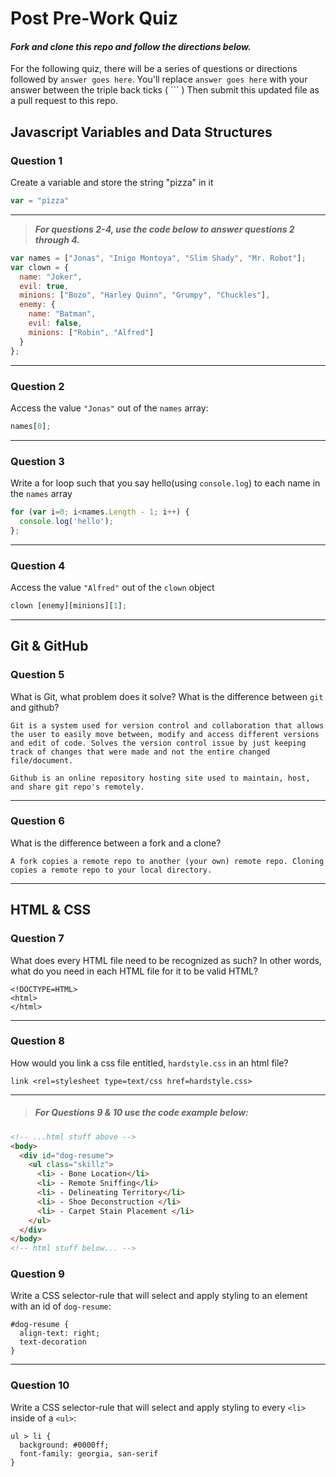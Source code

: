 # Post Pre-Work Quiz

#### ***Fork and clone this repo and follow the directions below.***

For the following quiz, there will be a series of questions or directions followed by `answer goes here`. You'll replace `answer goes here` with your answer between the triple back ticks ( \`\`\` ) Then submit this updated file as a pull request to this repo.

## Javascript Variables and Data Structures

### Question 1

Create a variable and store the string "pizza" in it

```js
var = "pizza"
```

---

>  ***For questions 2-4, use the code below to answer questions 2 through 4.***

```js
var names = ["Jonas", "Inigo Montoya", "Slim Shady", "Mr. Robot"];
var clown = {
  name: "Joker",
  evil: true,
  minions: ["Bozo", "Harley Quinn", "Grumpy", "Chuckles"],
  enemy: {
    name: "Batman",
    evil: false,
    minions: ["Robin", "Alfred"]  
  }
};
```

---

### Question 2

Access the value `"Jonas"` out of the `names` array:

```js
names[0];
```

---

### Question 3

Write a for loop such that you say hello(using `console.log`) to each name in the `names` array

```js
for (var i=0; i<names.Length - 1; i++) {
  console.log('hello');
};
```

---


### Question 4

Access the value `"Alfred"` out of the `clown` object

```js
clown [enemy][minions][1];
```

---

## Git & GitHub

### Question 5

What is Git, what problem does it solve? What is the difference between `git` and github?

```
Git is a system used for version control and collaboration that allows the user to easily move between, modify and access different versions and edit of code. Solves the version control issue by just keeping track of changes that were made and not the entire changed file/document.

Github is an online repository hosting site used to maintain, host, and share git repo's remotely.

```

---

### Question 6

What is the difference between a fork and a clone?

```
A fork copies a remote repo to another (your own) remote repo. Cloning copies a remote repo to your local directory.

```

---

## HTML & CSS

### Question 7

What does every HTML file need to be recognized as such? In other words, what do you need in each HTML file for it to be valid HTML?

```
<!DOCTYPE=HTML>
<html>
</html>
```

---

### Question 8

How would you link a css file entitled, `hardstyle.css` in an html file?

```
link <rel=stylesheet type=text/css href=hardstyle.css>
```

---

> ##### For Questions 9 & 10 use the code example below:

```HTML
<!-- ...html stuff above -->
<body>
  <div id="dog-resume">
    <ul class="skillz">
      <li> - Bone Location</li>
      <li> - Remote Sniffing</li>
      <li> - Delineating Territory</li>
      <li> - Shoe Deconstruction </li>
      <li> - Carpet Stain Placement </li>
    </ul>
  </div>
</body>
<!-- html stuff below... -->
```

### Question 9

Write a CSS selector-rule that will select and apply styling to an element with an id of `dog-resume`:


```
#dog-resume {
  align-text: right;
  text-decoration
}
```

---

### Question 10

Write a CSS selector-rule that will select and apply styling to every `<li>` inside of a `<ul>`:

```
ul > li {
  background: #0000ff;
  font-family: georgia, san-serif
}
```
